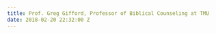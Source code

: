 ```yaml
---
title: Prof. Greg Gifford, Professor of Biblical Counseling at TMU
date: 2018-02-20 22:32:00 Z
---
```


